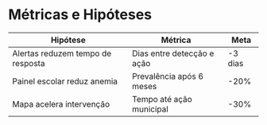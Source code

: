 # Métricas e Hipóteses

| Hipótese | Métrica | Meta |
|---|---|---|
Alertas reduzem tempo de resposta | Dias entre detecção e ação | -3 dias |
Painel escolar reduz anemia | Prevalência após 6 meses | -20% |
Mapa acelera intervenção | Tempo até ação municipal | -30% |
